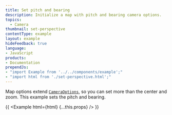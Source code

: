 ```yaml
---
title: Set pitch and bearing
description: Initialize a map with pitch and bearing camera options.
topics:
  - Camera
thumbnail: set-perspective
contentType: example
layout: example
hideFeedback: true
language:
- JavaScript
products:
- Documentation
prependJs:
- "import Example from '../../components/example';"
- "import html from './set-perspective.html';"
---
```


Map options extend [`CameraOptions`](https://docs.goong.io/javascript/properties/#cameraoptions), so you can set more than the center and zoom. This example sets the pitch and bearing.

{{ <Example html={html} {...this.props} /> }}
